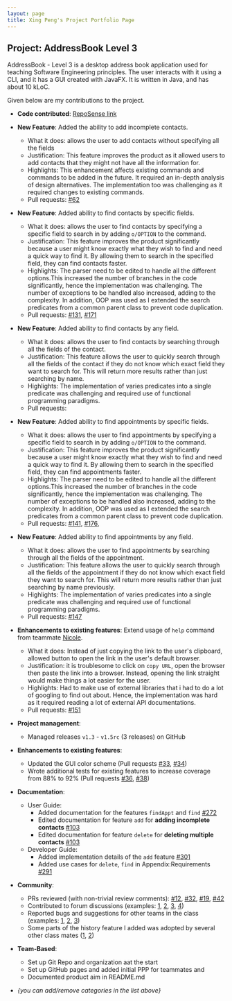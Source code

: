 ```yaml
---
layout: page
title: Xing Peng's Project Portfolio Page
---
```


## Project: AddressBook Level 3

AddressBook - Level 3 is a desktop address book application used for teaching Software Engineering principles. The user interacts with it using a CLI, and it has a GUI created with JavaFX. It is written in Java, and has about 10 kLoC.

Given below are my contributions to the project.

* **Code contributed**: [RepoSense link](https://nus-cs2103-ay2021s2.github.io/tp-dashboard/#breakdown=true&search=mechastriker3)
* **New Feature**: Added the ability to add incomplete contacts.
  * What it does: allows the user to add contacts without specifying all the fields 
  * Justification: This feature improves the product as it allowed users to add contacts that 
    they might not have all the information for.
  * Highlights: This enhancement affects existing commands and commands to be added in the future. 
    It required an in-depth analysis of design alternatives. The implementation too was challenging as it required changes to existing commands.
  * Pull requests: [#62](https://github.com/AY2021S2-CS2103T-W13-3/tp/pull/62)

* **New Feature**: Added ability to find contacts by specific fields.
  * What it does: allows the user to find contacts by specifying a specific field to search in by 
    adding `o/OPTION` to the command.
  * Justification: This feature improves the product significantly because a user might know exactly what 
    they wish to find and need a quick way to find it. By allowing them to search in the specified field, 
    they can find contacts faster.
  * Highlights: The parser need to be edited to handle all the different options.This increased the number of branches in the code
    significantly, hence the implementation was challenging. The number of exceptions to be handled also increased, adding to the complexity.
    In addition, OOP was used as I extended the search predicates from a common parent class to prevent code duplication.
  * Pull requests: [#131](https://github.com/AY2021S2-CS2103T-W13-3/tp/pull/131), [#171](https://github.com/AY2021S2-CS2103T-W13-3/tp/pull/173)

* **New Feature**: Added ability to find contacts by any field.
  * What it does: allows the user to find contacts by searching through all the fields of the contact.
  * Justification: This feature allows the user to quickly search through all the fields of the contact if they do not know which exact 
    field they want to search for. This will return more results rather than just searching by name.
  * Highlights: The implementation of varies predicates into a single predicate was challenging and required use of functional programming paradigms.
  * Pull requests:

* **New Feature**: Added ability to find appointments by specific fields.
  * What it does: allows the user to find appointments by specifying a specific field to search in by
    adding `o/OPTION` to the command.
  * Justification: This feature improves the product significantly because a user might know exactly what
    they wish to find and need a quick way to find it. By allowing them to search in the specified field,
    they can find appointments faster.
  * Highlights: The parser need to be edited to handle all the different options.This increased the number of branches in the code
    significantly, hence the implementation was challenging. The number of exceptions to be handled also increased, adding to the complexity.
    In addition, OOP was used as I extended the search predicates from a common parent class to prevent code duplication.
  * Pull requests: [#141](https://github.com/AY2021S2-CS2103T-W13-3/tp/pull/141), [#176](https://github.com/AY2021S2-CS2103T-W13-3/tp/pull/176), 
  

* **New Feature**: Added ability to find appointments by any field.
  * What it does: allows the user to find appointments by searching through all the fields of the appointment.
  * Justification: This feature allows the user to quickly search through all the fields of the appointment if they do not know which exact
    field they want to search for. This will return more results rather than just searching by name previously.
  * Highlights: The implementation of varies predicates into a single predicate was challenging and required use of functional programming paradigms.
  * Pull requests: [#147](https://github.com/AY2021S2-CS2103T-W13-3/tp/pull/147)

* **Enhancements to existing features**: Extend usage of `help` command from teammate [Nicole](https://github.com/nicoleang09).
  * What it does: Instead of just copying the link to the user's clipboard, allowed button to open the link in the user's default browser.
  * Justification: it is troublesome to click on `copy URL`, open the browser then paste the link into a browser. Instead, opening the link straight would make things a lot easier for the user.
  * Highlights: Had to make use of external libraries that i had to do a lot of googling to find out about. Hence, the implementation was hard as it required reading a lot of external API documentations.
  * Pull requests: [#151](https://github.com/AY2021S2-CS2103T-W13-3/tp/pull/151) 

* **Project management**:
  * Managed releases `v1.3` - `v1.5rc` (3 releases) on GitHub

* **Enhancements to existing features**:
  * Updated the GUI color scheme (Pull requests [\#33](), [\#34]())
  * Wrote additional tests for existing features to increase coverage from 88% to 92% (Pull requests [\#36](), [\#38]())

* **Documentation**:
  * User Guide:
    * Added documentation for the features `findAppt` and `find` [\#272](https://github.com/AY2021S2-CS2103T-W13-3/tp/pull/272)
    * Edited documentation for feature `add` for **adding incomplete contacts** [\#103](https://github.com/AY2021S2-CS2103T-W13-3/tp/pull/103)
    * Edited documentation for feature `delete` for **deleting multiple contacts** [\#103](https://github.com/AY2021S2-CS2103T-W13-3/tp/pull/103)
  * Developer Guide:
    * Added implementation details of the `add` feature [\#301](https://github.com/AY2021S2-CS2103T-W13-3/tp/pull/301)
    * Added use cases for `delete`, `find` in Appendix:Requirements [\#291](https://github.com/AY2021S2-CS2103T-W13-3/tp/pull/291)

* **Community**:
  * PRs reviewed (with non-trivial review comments): [\#12](), [\#32](), [\#19](), [\#42]()
  * Contributed to forum discussions (examples: [1](), [2](), [3](), [4]())
  * Reported bugs and suggestions for other teams in the class (examples: [1](), [2](), [3]())
  * Some parts of the history feature I added was adopted by several other class mates ([1](), [2]())

* **Team-Based**:
  * Set up Git Repo and organization aat the start
  * Set up GitHub pages and added initial PPP for teammates and 
  * Documented product aim in README.md 

* _{you can add/remove categories in the list above}_
